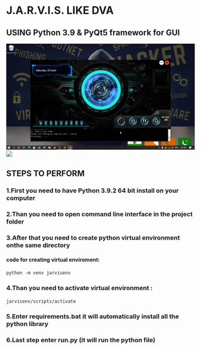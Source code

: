 # J.A.R.V.I.S. LIKE DVA 
## USING Python 3.9 & PyQt5 framework for GUI

![](lib/gui.jpg)
![](https://youtu.be/0YZgIWJo7n4)
## STEPS TO PERFORM
### 1.First you need to have Python 3.9.2 64 bit install on your computer
### 2.Than you need to open command line interface in the project folder
### 3.After that you need to create python virtual environment onthe same directory
#### code for creating virtual enviroment: 
    python -m venv jarvisenv
### 4.Than you need to activate virtual environment : 
    jarvisenv/scripts/activate
### 5.Enter requirements.bat it will automatically install all the python library
### 6.Last step enter run.py (it will run the python file)
